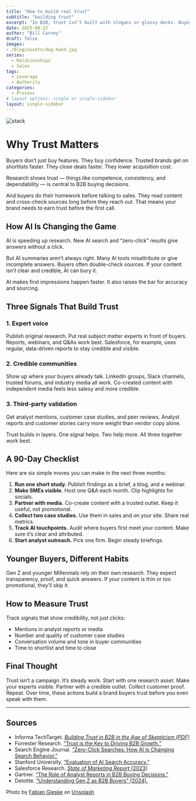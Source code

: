 ```yaml
---
title: "How to build real trust"
subtitle: "building trust"
excerpt: "In B2B, trust isn’t built with slogans or glossy decks. Buyers look for proof before they ever speak with sales. They read research, scan peer reviews, and check who else stands behind your brand. And with AI search now shaping first impressions in seconds, the bar for accuracy and credibility is higher than ever."
date: 2025-08-22
author: "Bill Carney"
draft: false
images:
- /blog/assets/dog-hand.jpg
series:
  - Relationships
  - Sales
tags:
  - Leverage
  - Authority
categories:
  - Process
# layout options: single or single-sidebar
layout: single-sidebar
---
```


![stack](/blog/assets/dog-hand.jpg)


# Why Trust Matters  
Buyers don’t just buy features. They buy confidence. Trusted brands get on shortlists faster. They close deals faster. They lower acquisition cost.  

Research shows trust — things like competence, consistency, and dependability — is central to B2B buying decisions.  

And buyers do their homework before talking to sales. They read content and cross-check sources long before they reach out. That means your brand needs to earn trust before the first call.  

## How AI Is Changing the Game  
AI is speeding up research. New AI search and “zero-click” results give answers without a click.  

But AI summaries aren’t always right. Many AI tools misattribute or give incomplete answers. Buyers often double-check sources. If your content isn’t clear and credible, AI can bury it.  

AI makes first impressions happen faster. It also raises the bar for accuracy and sourcing.  

## Three Signals That Build Trust  

### 1. Expert voice  
Publish original research. Put real subject matter experts in front of buyers. Reports, webinars, and Q&As work best. Salesforce, for example, uses regular, data-driven reports to stay credible and visible.  

### 2. Credible communities  
Show up where your buyers already talk. LinkedIn groups, Slack channels, trusted forums, and industry media all work. Co-created content with independent media feels less salesy and more credible.  

### 3. Third-party validation  
Get analyst mentions, customer case studies, and peer reviews. Analyst reports and customer stories carry more weight than vendor copy alone.  

Trust builds in layers. One signal helps. Two help more. All three together work best.  

## A 90-Day Checklist  

Here are six simple moves you can make in the next three months:  

1. **Run one short study.** Publish findings as a brief, a blog, and a webinar.  
2. **Make SMEs visible.** Host one Q&A each month. Clip highlights for socials.  
3. **Partner with media.** Co-create content with a trusted outlet. Keep it useful, not promotional.  
4. **Collect two case studies.** Use them in sales and on your site. Share real metrics.  
5. **Track AI touchpoints.** Audit where buyers first meet your content. Make sure it’s clear and attributed.  
6. **Start analyst outreach.** Pick one firm. Begin steady briefings.  

## Younger Buyers, Different Habits  
Gen Z and younger Millennials rely on their own research. They expect transparency, proof, and quick answers. If your content is thin or too promotional, they’ll skip it.  

## How to Measure Trust  
Track signals that show credibility, not just clicks:  
- Mentions in analyst reports or media  
- Number and quality of customer case studies  
- Conversation volume and tone in buyer communities  
- Time to shortlist and time to close  

## Final Thought  
Trust isn’t a campaign. It’s steady work. Start with one research asset. Make your experts visible. Partner with a credible outlet. Collect customer proof. Repeat. Over time, these actions build a brand buyers trust before you even speak with them.  

---

## Sources  

- Informa TechTarget. *[Building Trust in B2B in the Age of Skepticism (PDF)](sandbox:/mnt/data/iTT_Building-trust-in-B2B-in-the-age-of-skepticism.pdf?_chatgptios_conversationID=68d14b5a-cca8-832e-b68f-d7a3d7b94991&_chatgptios_messageID=8ae36fe2-b302-4f1e-9e67-9902e146c6de)*  
- Forrester Research. [“Trust is the Key to Driving B2B Growth.”](https://go.forrester.com/blogs/category/trust/)  
- Search Engine Journal. [“Zero-Click Searches: How AI Is Changing Search Behavior.”](https://www.searchenginejournal.com/zero-click-searches/)  
- Stanford University. [“Evaluation of AI Search Accuracy.”](https://hai.stanford.edu/)  
- Salesforce Research. [*State of Marketing Report* (2023)](https://www.salesforce.com/resources/reports/state-of-marketing/)  
- Gartner. [“The Role of Analyst Reports in B2B Buying Decisions.”](https://www.gartner.com/en/insights/b2b-sales)  
- Deloitte. [“Understanding Gen Z as B2B Buyers” (2024).](https://www2.deloitte.com/)  

Photo by <a href="https://unsplash.com/@fbngsk?utm_content=creditCopyText&utm_medium=referral&utm_source=unsplash">Fabian Gieske</a> on <a href="https://unsplash.com/photos/pet-dog-yobw-nedZ2s?utm_content=creditCopyText&utm_medium=referral&utm_source=unsplash">Unsplash</a>
      